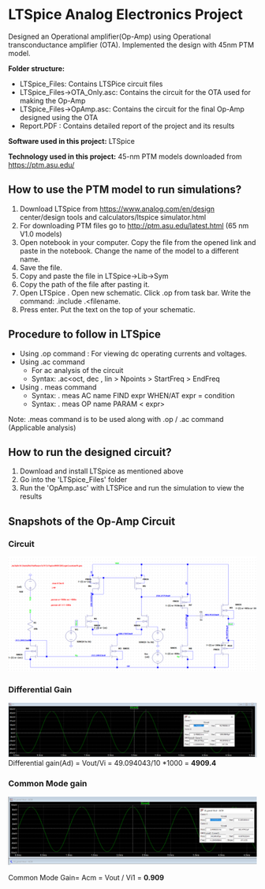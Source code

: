 # LTSpice Analog Electronics Project

Designed an Operational amplifier(Op-Amp) using Operational transconductance amplifier (OTA). Implemented the design with 45nm PTM model.

**Folder structure:**

- LTSpice_Files: Contains LTSPice circuit files
- LTSpice_Files->OTA_Only.asc: Contains the circuit for the OTA used for making the Op-Amp
- LTSpice_Files->OpAmp.asc: Contains the circuit for the final Op-Amp designed using the OTA
- Report.PDF : Contains detailed report of the project and its results

**Software used in this project:** LTSpice

**Technology used in this project:** 45-nm PTM models downloaded from https://ptm.asu.edu/

## How to use the PTM model to run simulations?

1. Download LTSpice from https://www.analog.com/en/design center/design tools
   and calculators/ltspice simulator.html
2. For downloading PTM files go to http://ptm.asu.edu/latest.html (65 nm V1.0
   models)
3. Open notebook in your computer. Copy the file from the opened link and paste in
   the notebook. Change the name of the model to a different name.
4. Save the file.
5. Copy and paste the file in LTSpice->Lib->Sym
6. Copy the path of the file after pasting it.
7. Open LTSpice . Open new schematic. Click .op from task bar. Write the command:
   .include <file path>.<filename.
8. Press enter. Put the text on the top of your schematic.

## Procedure to follow in LTSpice

- Using .op command : For viewing dc operating currents and voltages.
- Using .ac command
  - For ac analysis of the circuit
  - Syntax: .ac<oct, dec , lin > Npoints > StartFreq > EndFreq
- Using . meas command
  - Syntax: . meas AC name FIND expr WHEN/AT expr = condition
  - Syntax: . meas OP name PARAM < expr>

Note: .meas command is to be used along with .op / .ac command (Applicable analysis)

## How to run the designed circuit?

1. Download and install LTSpice as mentioned above
2. Go into the 'LTSpice_Files' folder
3. Run the 'OpAmp.asc' with LTSPice and run the simulation to view the results

## Snapshots of the Op-Amp Circuit

### Circuit

<img src="circuit.png" alt="alt text" width="800"/> <br>

### Differential Gain

<img src="ad.png" alt="alt text" width="800"/> <br>
Differential gain(Ad) = Vout/Vi = 49.094043/10 \*1000 = **4909.4**

### Common Mode gain

<img src="acm.png" alt="alt text" width="800"/>

Common Mode Gain= Acm = Vout / Vi1 = **0.909**
